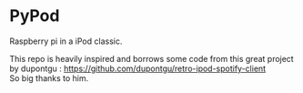# PyPod
Raspberry pi in a iPod classic.

This repo is heavily inspired and borrows some code from this great project by dupontgu : https://github.com/dupontgu/retro-ipod-spotify-client<br>
So big thanks to him.
